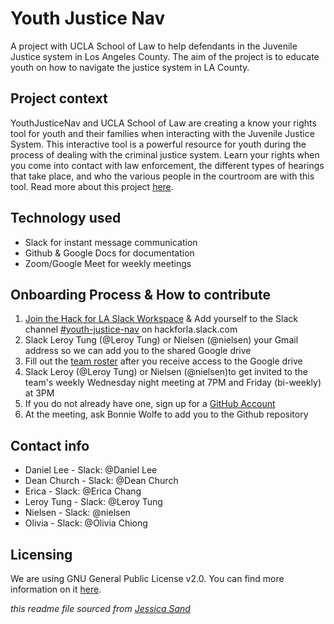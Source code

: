 # Youth Justice Nav

A project with UCLA School of Law to help defendants in the Juvenile Justice system in Los Angeles County. The aim of the project is to educate youth on how to navigate the justice system in LA County. 

## Project context

YouthJusticeNav and UCLA School of Law are creating a know your rights tool for youth and their families when interacting with the Juvenile Justice System.  This interactive tool is a powerful resource for youth during the process of dealing with the criminal justice system. Learn your rights when you come into contact with law enforcement, the different types of hearings that take place, and who the various people in the courtroom are with this tool. Read more about this project [here](https://docs.google.com/document/d/1NKcYSoGW2SNUrf-_osyBS9HKK7oUH7c8oQIgb5o8n2U/edit).

## Technology used

- Slack for instant message communication
- Github & Google Docs for documentation
- Zoom/Google Meet for weekly meetings 

## Onboarding Process & How to contribute

1. [Join the Hack for LA Slack Workspace](https://hackforla.org/slack) & Add yourself to the Slack channel [#youth-justice-nav](https://hackforla.slack.com/archives/C01J94D6GAC) on hackforla.slack.com
2. Slack Leroy Tung (@Leroy Tung) or Nielsen (@nielsen) your Gmail address so we can add you to the shared Google drive
3. Fill out the [team roster](https://docs.google.com/spreadsheets/d/14NiIUGaRhz34E_cTtWU-B9kFGaHt-1nSlghzhtDqbbE/edit?usp=drive_web&ouid=105806038518241181042) after you receive access to the Google drive
4. Slack Leroy (@Leroy Tung) or Nielsen (@nielsen)to get invited to the team's weekly Wednesday night meeting at 7PM and Friday (bi-weekly) at 3PM
5. If you do not already have one, sign up for a [GitHub Account](https://github.com/)
6. At the meeting, ask Bonnie Wolfe to add you to the Github repository 

## Contact info

- Daniel Lee - Slack: @Daniel Lee
- Dean Church - Slack: @Dean Church 
- Erica - Slack: @Erica Chang
- Leroy Tung - Slack: @Leroy Tung
- Nielsen - Slack: @nielsen
- Olivia - Slack: @Olivia Chiong


## Licensing

We are using GNU General Public License v2.0. You can find more information on it [here](https://github.com/hackforla/YouthJusticeNav/blob/main/LICENSE).  

*this readme file sourced from [Jessica Sand](http://jessicasand.com/other-stuff/just-enough-docs/)*
